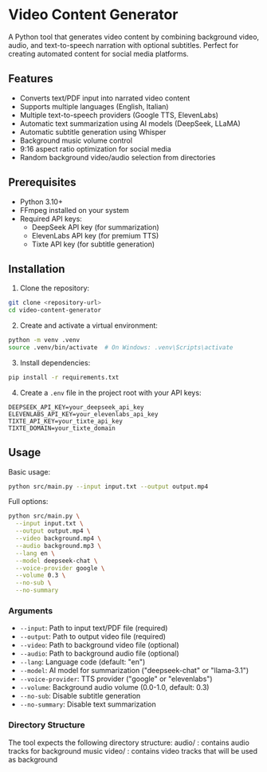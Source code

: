 # Video Content Generator

A Python tool that generates video content by combining background video, audio, and text-to-speech narration with optional subtitles. Perfect for creating automated content for social media platforms.

## Features

- Converts text/PDF input into narrated video content
- Supports multiple languages (English, Italian)
- Multiple text-to-speech providers (Google TTS, ElevenLabs)
- Automatic text summarization using AI models (DeepSeek, LLaMA)
- Automatic subtitle generation using Whisper
- Background music volume control
- 9:16 aspect ratio optimization for social media
- Random background video/audio selection from directories

## Prerequisites

- Python 3.10+
- FFmpeg installed on your system
- Required API keys:
  - DeepSeek API key (for summarization)
  - ElevenLabs API key (for premium TTS)
  - Tixte API key (for subtitle generation)

## Installation

1. Clone the repository:

```bash
git clone <repository-url>
cd video-content-generator
```

2. Create and activate a virtual environment:

```bash
python -m venv .venv
source .venv/bin/activate  # On Windows: .venv\Scripts\activate
```

3. Install dependencies:

```bash
pip install -r requirements.txt
```

4. Create a `.env` file in the project root with your API keys:

```env
DEEPSEEK_API_KEY=your_deepseek_api_key
ELEVENLABS_API_KEY=your_elevenlabs_api_key
TIXTE_API_KEY=your_tixte_api_key
TIXTE_DOMAIN=your_tixte_domain
```

## Usage

Basic usage:

```bash
python src/main.py --input input.txt --output output.mp4
```

Full options:

```bash
python src/main.py \
  --input input.txt \
  --output output.mp4 \
  --video background.mp4 \
  --audio background.mp3 \
  --lang en \
  --model deepseek-chat \
  --voice-provider google \
  --volume 0.3 \
  --no-sub \
  --no-summary
```

### Arguments

- `--input`: Path to input text/PDF file (required)
- `--output`: Path to output video file (required)
- `--video`: Path to background video file (optional)
- `--audio`: Path to background audio file (optional)
- `--lang`: Language code (default: "en")
- `--model`: AI model for summarization ("deepseek-chat" or "llama-3.1")
- `--voice-provider`: TTS provider ("google" or "elevenlabs")
- `--volume`: Background audio volume (0.0-1.0, default: 0.3)
- `--no-sub`: Disable subtitle generation
- `--no-summary`: Disable text summarization

### Directory Structure

The tool expects the following directory structure:
audio/ : contains audio tracks for background music
video/ : contains video tracks that will be used as background
